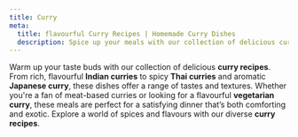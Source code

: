```yaml
---
title: Curry
meta:
  title: flavourful Curry Recipes | Homemade Curry Dishes
  description: Spice up your meals with our collection of delicious curry recipes from around the world. From mild to spicy, discover curry dishes for every palate.
---
```


Warm up your taste buds with our collection of delicious **curry recipes**. From rich, flavourful **Indian curries** to spicy **Thai curries** and aromatic **Japanese curry**, these dishes offer a range of tastes and textures. Whether you're a fan of meat-based curries or looking for a flavourful **vegetarian curry**, these meals are perfect for a satisfying dinner that’s both comforting and exotic. Explore a world of spices and flavours with our diverse **curry recipes**.
